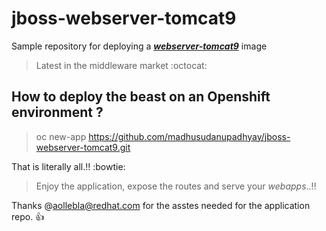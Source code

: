 # jboss-webserver-tomcat9
Sample repository for deploying a [_**webserver-tomcat9**_](https://access.redhat.com/containers/?tab=overview#/registry.access.redhat.com/jboss-webserver-5/webserver50-tomcat9-openshift) image
> Latest in the middleware market :octocat:

## How to deploy the beast on an Openshift environment ?

> oc new-app https://github.com/madhusudanupadhyay/jboss-webserver-tomcat9.git


That is literally all.!! :bowtie:
> Enjoy the application, expose the routes and serve your _webapps_..!!


Thanks @aollebla@redhat.com for the asstes needed for the application repo. :thumbsup:
